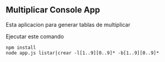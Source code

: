 

## Multiplicar Console App

Esta aplicacion para generar tablas de multiplicar

Ejecutar este comando

````
npm install
node app.js listar|crear -l[1..9][0..9]* -b[1..9][0..9]*
````
